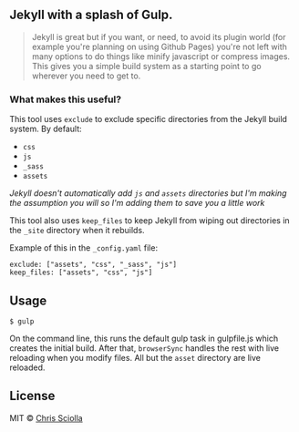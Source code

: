 ## Jekyll with a splash of Gulp.
> Jekyll is great but if you want, or need, to avoid its plugin world (for example you're planning on using Github Pages) you're not left with many options to do things like minify javascript or compress images. This gives you a simple build system as a starting point to go wherever you need to get to.

### What makes this useful?
This tool uses `exclude` to exclude specific directories from the Jekyll build system. By default:
 - `css`
 - `js`
 - `_sass`
 - `assets`

_Jekyll doesn't automatically add `js` and `assets` directories but I'm making the assumption you will
so I'm adding them to save you a little work_

This tool also uses `keep_files` to keep Jekyll from wiping out directories in the `_site` directory when
it rebuilds.

Example of this in the `_config.yaml` file:

```
exclude: ["assets", "css", "_sass", "js"]
keep_files: ["assets", "css", "js"]
```

## Usage

```
$ gulp
```

On the command line, this runs the default gulp task in gulpfile.js which creates the initial build. After that, `browserSync` handles the rest with live reloading when you modify files. All but the `asset` directory are live reloaded.

## License
MIT &copy; [Chris Sciolla](https://twitter.com/csciolla)
